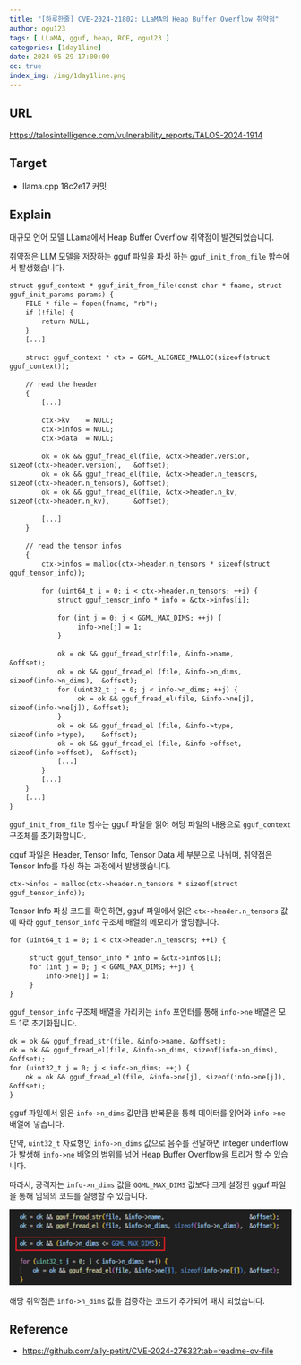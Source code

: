 ```yaml
---
title: "[하루한줄] CVE-2024-21802: LLaMA의 Heap Buffer Overflow 취약점"
author: ogu123
tags: [ LLaMA, gguf, heap, RCE, ogu123 ]
categories: [1day1line]
date: 2024-05-29 17:00:00
cc: true
index_img: /img/1day1line.png
---
```


## URL

https://talosintelligence.com/vulnerability_reports/TALOS-2024-1914

## Target

- llama.cpp 18c2e17 커밋

## Explain

대규모 언어 모델 LLama에서 Heap Buffer Overflow 취약점이 발견되었습니다.

취약점은 LLM 모델을 저장하는 gguf 파일을 파싱 하는 `gguf_init_from_file` 함수에서 발생했습니다.

```
struct gguf_context * gguf_init_from_file(const char * fname, struct gguf_init_params params) {
    FILE * file = fopen(fname, "rb");
    if (!file) {
        return NULL;
    }
    [...]
    
    struct gguf_context * ctx = GGML_ALIGNED_MALLOC(sizeof(struct gguf_context));

    // read the header
    {
        [...]

        ctx->kv    = NULL;
        ctx->infos = NULL;
        ctx->data  = NULL;

        ok = ok && gguf_fread_el(file, &ctx->header.version,   sizeof(ctx->header.version),   &offset);
        ok = ok && gguf_fread_el(file, &ctx->header.n_tensors, sizeof(ctx->header.n_tensors), &offset);
        ok = ok && gguf_fread_el(file, &ctx->header.n_kv,      sizeof(ctx->header.n_kv),      &offset);

        [...]
    }

    // read the tensor infos
    {
        ctx->infos = malloc(ctx->header.n_tensors * sizeof(struct gguf_tensor_info));

        for (uint64_t i = 0; i < ctx->header.n_tensors; ++i) {
            struct gguf_tensor_info * info = &ctx->infos[i];

            for (int j = 0; j < GGML_MAX_DIMS; ++j) {
                 info->ne[j] = 1;
            }

            ok = ok && gguf_fread_str(file, &info->name,                          &offset);
            ok = ok && gguf_fread_el (file, &info->n_dims, sizeof(info->n_dims),  &offset);
            for (uint32_t j = 0; j < info->n_dims; ++j) {
                 ok = ok && gguf_fread_el(file, &info->ne[j], sizeof(info->ne[j]), &offset);
            }
            ok = ok && gguf_fread_el (file, &info->type,   sizeof(info->type),    &offset);
            ok = ok && gguf_fread_el (file, &info->offset, sizeof(info->offset),  &offset);
            [...]
        }
        [...]
    }
    [...]
}
```

`gguf_init_from_file` 함수는 gguf 파일을 읽어 해당 파일의 내용으로 `gguf_context` 구조체를 초기화합니다.

gguf 파일은 Header, Tensor Info, Tensor Data 세 부분으로 나뉘며, 취약점은 Tensor Info를 파싱 하는 과정에서 발생했습니다.

```
ctx->infos = malloc(ctx->header.n_tensors * sizeof(struct gguf_tensor_info));
```

Tensor Info 파싱 코드를 확인하면,  gguf 파일에서 읽은 `ctx->header.n_tensors` 값에 따라 `gguf_tensor_info` 구조체 배열의 메모리가 할당됩니다. 

```
for (uint64_t i = 0; i < ctx->header.n_tensors; ++i) {

	 struct gguf_tensor_info * info = &ctx->infos[i];
	 for (int j = 0; j < GGML_MAX_DIMS; ++j) {
	     info->ne[j] = 1;
	 }
}
```

`gguf_tensor_info` 구조체 배열을 가리키는 `info` 포인터를 통해 `info->ne` 배열은 모두 1로 초기화됩니다.

```
ok = ok && gguf_fread_str(file, &info->name, &offset);
ok = ok && gguf_fread_el(file, &info->n_dims, sizeof(info->n_dims), &offset);
for (uint32_t j = 0; j < info->n_dims; ++j) {
    ok = ok && gguf_fread_el(file, &info->ne[j], sizeof(info->ne[j]), &offset);
}
```

gguf 파일에서 읽은 `info->n_dims` 값만큼 반복문을 통해 데이터를 읽어와 `info->ne` 배열에 넣습니다. 

만약, `uint32_t` 자료형인 `info->n_dims` 값으로 음수를 전달하면 integer underflow가 발생해 `info->ne` 배열의 범위를 넘어 Heap Buffer Overflow을 트리거 할 수 있습니다.

따라서, 공격자는 `info->n_dims` 값을 `GGML_MAX_DIMS` 값보다 크게 설정한 gguf 파일을 통해 임의의 코드를 실행할 수 있습니다.

![](cve-2024-21802/image1.png)

해당 취약점은 `info->n_dims` 값을 검증하는 코드가 추가되어 패치 되었습니다.

## Reference

- https://github.com/ally-petitt/CVE-2024-27632?tab=readme-ov-file
